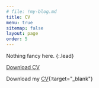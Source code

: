 ```yaml
---
# file: !my-blog.md
title: CV
menu: true
sitemap: false
layout: page
order: 5
---
```


Nothing fancy here.
{:.lead}

<a href="/assets/cv.pdf" class="button">Download CV</a>

Download my [CV](./assets/cv.pdf){:target="_blank"}
